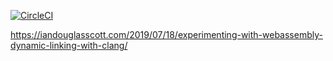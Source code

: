 [![CircleCI](https://circleci.com/gh/ids1024/wasm-dynamic-test.svg?style=svg)](https://circleci.com/gh/ids1024/wasm-dynamic-test)

https://iandouglasscott.com/2019/07/18/experimenting-with-webassembly-dynamic-linking-with-clang/
